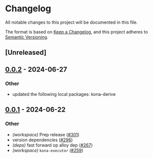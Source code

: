 # Changelog
All notable changes to this project will be documented in this file.

The format is based on [Keep a Changelog](https://keepachangelog.com/en/1.0.0/),
and this project adheres to [Semantic Versioning](https://semver.org/spec/v2.0.0.html).

## [Unreleased]

## [0.0.2](https://github.com/ethereum-optimism/kona/compare/kona-executor-v0.0.1...kona-executor-v0.0.2) - 2024-06-27

### Other
- updated the following local packages: kona-derive

## [0.0.1](https://github.com/ethereum-optimism/kona/releases/tag/kona-executor-v0.0.1) - 2024-06-22

### Other
- *(workspace)* Prep release ([#301](https://github.com/ethereum-optimism/kona/pull/301))
- version dependencies ([#296](https://github.com/ethereum-optimism/kona/pull/296))
- *(deps)* fast forward op alloy dep ([#267](https://github.com/ethereum-optimism/kona/pull/267))
- *(workspace)* `kona-executor` ([#259](https://github.com/ethereum-optimism/kona/pull/259))
